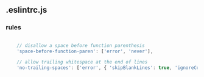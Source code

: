 ## .eslintrc.js

### rules

```javascript

    // disallow a space before function parenthesis
    'space-before-function-paren': ['error', 'never'],

    // allow trailing whitespace at the end of lines 
    'no-trailing-spaces': ['error', { 'skipBlankLines': true, 'ignoreComments': true }]}

```
